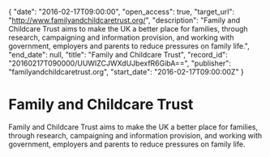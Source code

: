 {
  "date": "2016-02-17T09:00:00", 
  "open_access": true, 
  "target_url": "http://www.familyandchildcaretrust.org/", 
  "description": "Family and Childcare Trust aims to make the UK a better place for families, through research, campaigning and information provision, and working with government, employers and parents to reduce pressures on family life.", 
  "end_date": null, 
  "title": "Family and Childcare Trust", 
  "record_id": "20160217T090000/UUWIZCJWXdUJbexfR6GibA==", 
  "publisher": "familyandchildcaretrust.org", 
  "start_date": "2016-02-17T09:00:00Z"
}

# Family and Childcare Trust

Family and Childcare Trust aims to make the UK a better place for families, through research, campaigning and information provision, and working with government, employers and parents to reduce pressures on family life.